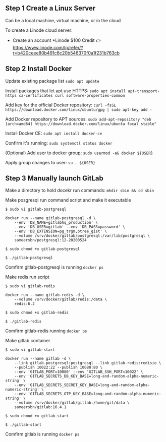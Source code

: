 ## Step 1 Create a Linux Server

Can be a local machine, virtual machine, or in the cloud

To create a Linode cloud server:
* Create an account
*Linode $100 Credit 👉https://www.linode.com/lp/refer/?r=b420ceee80b491c6c20b546370f0a1f231b763cb


## Step 2 Install Docker

Update existing package list
`sudo apt update`

Install packages that let apt use HTTPS:
`sudo apt install apt-transport-https ca-certificates curl software-properties-common`

Add key for the official Docker repository:
`curl -fsSL https://download.docker.com/linux/ubuntu/gpg | sudo apt-key add -`

Add Docker repository to APT sources:
`sudo add-apt-repository "deb [arch=amd64] https://download.docker.com/linux/ubuntu focal stable"`

Install Docker CE:
`sudo apt install docker-ce`

Confirm it's running:
`sudo systemctl status docker`

(Optional)
Add user to docker group:
`sudo usermod -aG docker ${USER}`

Apply group changes to user:
`su - ${USER}`

## Step 3 Manually launch GitLab

Make a directory to hold docekr run commands:
`mkdir sbin && cd sbin`

Make posgresql run command script and make it executable
```
$ sudo vi gitlab-postgresql

docker run --name gitlab-postgresql -d \
    --env 'DB_NAME=gitlabhq_production' \
    --env 'DB_USER=gitlab' --env 'DB_PASS=password' \
    --env 'DB_EXTENSION=pg_trgm,btree_gist' \
    --volume /srv/docker/gitlab/postgresql:/var/lib/postgresql \
    sameersbn/postgresql:12-20200524

$ sudo chmod +x gitlab-postgresql

$ ./gitlab-postgresql
```

Comfirm gitlab-postgresql is running
`docker ps`

Make redis run script
```
$ sudo vi gitlab-redis

docker run --name gitlab-redis -d \
    --volume /srv/docker/gitlab/redis:/data \
    redis:6.2

$ sudo chmod +x gitlab-redis

$ ./gitlab-redis
```

Comfirm gitlab-redis running
`docker ps`

Make gitlab container
```
$ sudo vi gitlab-start

docker run --name gitlab -d \
    --link gitlab-postgresql:postgresql --link gitlab-redis:redisio \
    --publish 10022:22 --publish 10080:80 \
    --env 'GITLAB_PORT=10080' --env 'GITLAB_SSH_PORT=10022' \
    --env 'GITLAB_SECRETS_DB_KEY_BASE=long-and-random-alpha-numeric-string' \
    --env 'GITLAB_SECRETS_SECRET_KEY_BASE=long-and-random-alpha-numeric-string' \
    --env 'GITLAB_SECRETS_OTP_KEY_BASE=long-and-random-alpha-numeric-string' \
    --volume /srv/docker/gitlab/gitlab:/home/git/data \
    sameersbn/gitlab:16.4.1

$ sudo chmod +x gitlab-start

$ ./gitlab-start
```

Comfirm gitlab is running
`docker ps`
